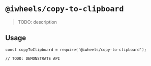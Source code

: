 # `@iwheels/copy-to-clipboard`

> TODO: description

## Usage

```
const copyToClipboard = require('@iwheels/copy-to-clipboard');

// TODO: DEMONSTRATE API
```

